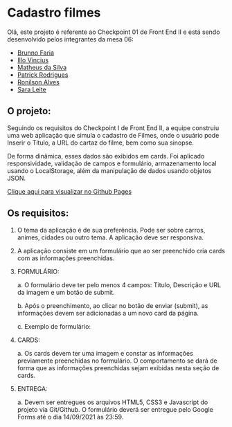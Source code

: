 # Cadastro filmes

Olá, este projeto é referente ao Checkpoint 01 de Front End II e está sendo desenvolvido pelos integrantes da mesa 06:

- [Brunno Faria](https://github.com/brunnofaria)
- [Illo Vincius](https://github.com/illovinicius)
- [Matheus da Silva](https://github.com/Matheusdsilva01)
- [Patrick Rodrigues](https://github.com/sirzweizer)
- [Ronilson Alves](https://github.com/ronilsonalves)
- [Sara Leite](https://github.com/sarawwx)

## O projeto:
Seguindo os requisitos do Checkpoint I de Front End II, a equipe construiu uma web aplicação que simula o cadastro de Filmes, onde o usuário pode Inserir o Título, a URL do cartaz do filme, bem como sua sinopse.

De forma dinâmica, esses dados são exibidos em cards. Foi aplicado responsividade, validação de campos e formulário, armazenamento local usando o LocalStorage, além da manipulação de dados usando objetos JSON.

[Clique aqui para visualizar no Github Pages](https://brunnofaria.github.io/projetofilmes)

## Os requisitos:
1. O tema da aplicação é de sua preferência. Pode ser sobre carros, animes, cidades ou outro tema. A aplicação deve ser responsiva.
2. A aplicação consiste em um formulário que ao ser preenchido cria cards com as informações preenchidas.
3. FORMULÁRIO:

    a. O formulário deve ter pelo menos 4 campos: Título, Descrição e URL da imagem e um botão de submit.

    b. Após o preenchimento, ao clicar no botão de enviar (submit), as informações devem ser adicionadas a um novo card da página.

    c. Exemplo de formulário:


4. CARDS:

    a. Os cards devem ter uma imagem e constar as informações previamente preenchidas no formulário. O comportamento se dará de forma que as informações preenchidas sejam exibidas nesta seção de cards.


5. ENTREGA:

    a. Devem ser entregues os arquivos HTML5, CSS3 e Javascript do projeto via Git/Github. O formulário deverá ser entregue pelo Google Forms até o dia 14/09/2021 às 23:59.
